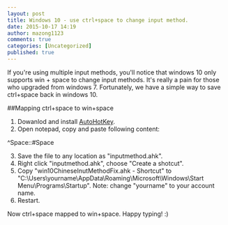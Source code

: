 ```yaml
---
layout: post
title: Windows 10 - use ctrl+space to change input method.
date: 2015-10-17 14:19
author: mazong1123
comments: true
categories: [Uncategorized]
published: true
---
```

If you're using multiple input methods, you'll notice that windows 10 only supports win + space to change input methods. It's really
a pain for those who upgraded from windows 7. Fortunately, we have a simple way to save ctrl+space back in windows 10.

##Mapping ctrl+space to win+space
1. Dowanlod and install [AutoHotKey](http://www.autohotkey.com/).
2. Open notepad, copy and paste following content:

^Space::#Space

3. Save the file to any location as "inputmethod.ahk".
4. Right click "inputmethod.ahk", choose "Create a shotcut".
5. Copy "win10ChineseInutMethodFix.ahk - Shortcut" to "C:\Users\yourname\AppData\Roaming\Microsoft\Windows\Start Menu\Programs\Startup".
Note: change "yourname" to your account name.
6. Restart.

Now ctrl+space mapped to win+space. Happy typing! :)
